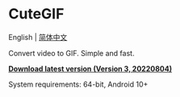 # **CuteGIF**

English | [简体中文](https://pub.kdocs.cn/r/paGFePg24YDlAB4)

Convert video to GIF. Simple and fast.

[**Download latest version (Version 3, 20220804)**](https://github.com/tasy5kg/CuteGIF/releases/latest)

System requirements: 64-bit, Android 10+
